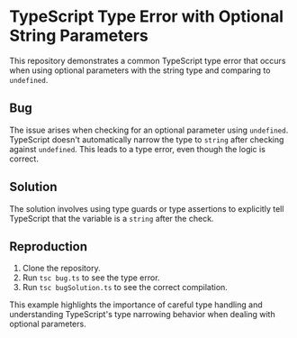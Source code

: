 # TypeScript Type Error with Optional String Parameters

This repository demonstrates a common TypeScript type error that occurs when using optional parameters with the string type and comparing to `undefined`.

## Bug

The issue arises when checking for an optional parameter using `undefined`.  TypeScript doesn't automatically narrow the type to `string` after checking against `undefined`.  This leads to a type error, even though the logic is correct.

## Solution

The solution involves using type guards or type assertions to explicitly tell TypeScript that the variable is a `string` after the check.

## Reproduction

1. Clone the repository.
2. Run `tsc bug.ts` to see the type error.
3. Run `tsc bugSolution.ts` to see the correct compilation.

This example highlights the importance of careful type handling and understanding TypeScript's type narrowing behavior when dealing with optional parameters.